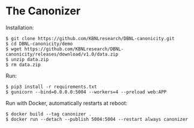 # The Canonizer

Installation:

	$ git clone https://github.com/KBNLresearch/DBNL-canonicity.git
	$ cd DBNL-canonicity/demo
	$ wget https://github.com/KBNLresearch/DBNL-canonicity/releases/download/v1.0/data.zip
	$ unzip data.zip
    $ rm data.zip

Run:

	$ pip3 install -r requirements.txt
	$ gunicorn --bind=0.0.0.0:5004 --workers=4 --preload web:APP

Run with Docker, automatically restarts at reboot:

	$ docker build --tag canonizer .
	$ docker run --detach --publish 5004:5004 --restart always canonizer

